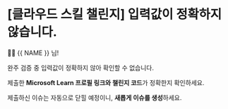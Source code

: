 # [클라우드 스킬 챌린지] 입력값이 정확하지 않습니다.

👋🏼 {{ NAME }} 님!

완주 검증 중 입력값이 정확하지 않아 확인할 수 없습니다.

제출한 **Microsoft Learn 프로필 링크와 챌린지 코드**가 정확한지 확인하세요.

제출하신 이슈는 자동으로 닫힐 예정이니, **새롭게 이슈를 생성**하세요.
